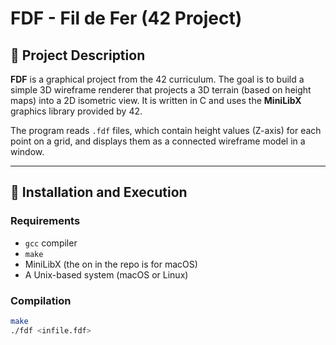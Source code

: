 # FDF - Fil de Fer (42 Project)

## 🧾 Project Description

**FDF** is a graphical project from the 42 curriculum. The goal is to build a simple 3D wireframe renderer that projects a 3D terrain (based on height maps) into a 2D isometric view. It is written in C and uses the **MiniLibX** graphics library provided by 42.

The program reads `.fdf` files, which contain height values (Z-axis) for each point on a grid, and displays them as a connected wireframe model in a window.

---

## 🔧 Installation and Execution

### Requirements

- `gcc` compiler
- `make`
- MiniLibX (the on in the repo is for macOS)
- A Unix-based system (macOS or Linux)

### Compilation

```bash
make
./fdf <infile.fdf>
